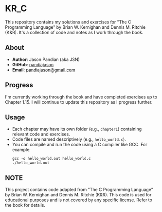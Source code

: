 # KR_C

This repository contains my solutions and exercises for "The C Programming Language" by Brian W. Kernighan and Dennis M. Ritchie (K&R). It's a collection of code and notes as I work through the book.

## About

- **Author**: Jason Pandian (aka JSN)
- **GitHub**: [pandiajason](https://github.com/pandiajason)
- **Email**: pandiajason@gmail.com

## Progress

I'm currently working through the book and have completed exercises up to Chapter 1.15. I will continue to update this repository as I progress further.

## Usage

- Each chapter may have its own folder (e.g., `chapter1`) containing relevant code and exercises.
- Code files are named descriptively (e.g., `hello_world.c`).
- You can compile and run the code using a C compiler like GCC. For example:
  ```shell
  gcc -o hello_world.out hello_world.c
  ./hello_world.out

## NOTE
This project contains code adapted from "The C Programming Language" by Brian W. Kernighan and Dennis M. Ritchie (K&R). This code is used for educational purposes and is not covered by any specific license. Refer to the book for details.